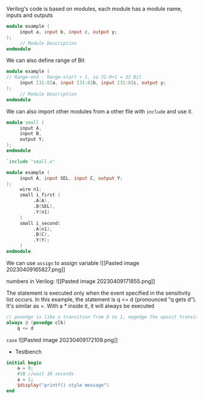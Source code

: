 Verilog's code is based on modules, each module has a module name, inputs and outputs

```verilog
module example (
     input a, input b, input c, output y;
);
     // Module Description
endmodule
```

We can also define range of Bit

```verilog
module example (
// Range-end - Range-start + 1, so 31-0+1 = 32 Bit
     input [31:0]a, input [31:0]b, input [31:0]c, output y;
);
     // Module Description
endmodule
```

We can also import other modules from a other file with `include` and use it.

```verilog
module small (
     input A,
     input B,
     output Y;
);
endmodule
```

```verilog
`include "small.v"

module example (
     input A, input SEL, input C, output Y;
);
     wire n1;
     small i_first (
          .A(A),
          .B(SEL),
          .Y(n1)
     )
     small i_second(
          .A(n1),
          .B(C),
          .Y(Y);
     )
endmodule
```

We can use `assign` to assign variable
![[Pasted image 20230409165827.png]]

numbers in Verilog:
![[Pasted image 20230409171855.png]]

The statement is executed only when the event specified in the sensitivity list occurs. In this example, the statement is q <= d (pronounced “q gets d”). It's similar as =. With a * inside it, it will always be executed 
```verilog
// posedge is like a transition from 0 to 1, negedge the oposit transition from 1 to 0. 
always @ (posedge clk)
	q <= d
```

`case`
![[Pasted image 20230409172109.png]]

- Testbench
```verilog
initial begin
	a = 0;
	#10 //wait 10 seconds
	a = 1;
	$display("printf() style message")
end
```
